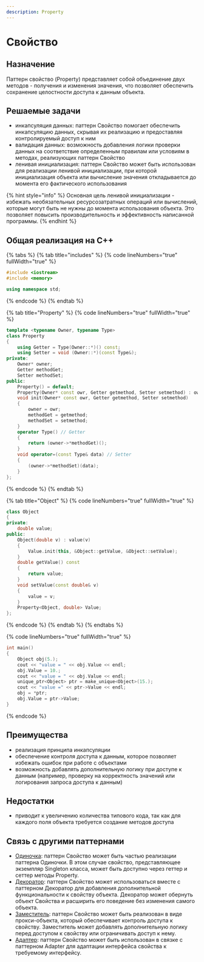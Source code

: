 ```yaml
---
description: Property
---
```


# Свойство

## Назначение

Паттерн свойство (Property) представляет собой объединение двух методов - получения и изменения значения, что позволяет обеспечить сохранение целостности доступа к данным объекта.

## Решаемые задачи

* инкапсуляция данных: паттерн Свойство помогает обеспечить инкапсуляцию данных, скрывая их реализацию и предоставляя контролируемый доступ к ним
* валидация данных: возможность добавления логики проверки данных на соответствие определенным правилам или условиям в методах, реализующих паттерн Свойство
* ленивая инициализация: паттерн Свойство может быть использован для реализации ленивой инициализации, при которой инициализация объекта или вычисление значения откладывается до момента его фактического использования

{% hint style="info" %}
Основная цель ленивой инициализации - избежать необязательных ресурсозатратных операций или вычислений, которые могут быть не нужны до момента использования объекта. Это позволяет повысить производительность и эффективность написанной программы.
{% endhint %}

## Общая реализация на С++

{% tabs %}
{% tab title="includes" %}
{% code lineNumbers="true" fullWidth="true" %}
```cpp
#include <iostream>
#include <memory>

using namespace std;
```
{% endcode %}
{% endtab %}

{% tab title="Property" %}
{% code lineNumbers="true" fullWidth="true" %}
```cpp
template <typename Owner, typename Type>
class Property
{
    using Getter = Type(Owner::*)() const;
    using Setter = void (Owner::*)(const Type&);
private:
    Owner* owner;
    Getter methodGet;
    Setter methodSet;
public:
    Property() = default;
    Property(Owner* const owr, Getter getmethod, Setter setmethod) : owner(owr), methodGet(getmethod), methodSet(setmethod) {}
    void init(Owner* const owr, Getter getmethod, Setter setmethod)
    {
        owner = owr;
        methodGet = getmethod;
        methodSet = setmethod;
    }
    operator Type() // Getter
    { 
        return (owner->*methodGet)(); 
    }
    void operator=(const Type& data) // Setter
    { 
        (owner->*methodSet)(data); 
    }
};
```
{% endcode %}
{% endtab %}

{% tab title="Object" %}
{% code lineNumbers="true" fullWidth="true" %}
```cpp
class Object
{
private:
    double value;
public:
    Object(double v) : value(v) 
    { 
        Value.init(this, &Object::getValue, &Object::setValue); 
    }
    double getValue() const 
    { 
        return value; 
    }
    void setValue(const double& v) 
    { 
        value = v; 
    }
    Property<Object, double> Value;
};
```
{% endcode %}
{% endtab %}
{% endtabs %}

{% code lineNumbers="true" fullWidth="true" %}
```cpp
int main()
{
    Object obj(5.);
    cout << "value = " << obj.Value << endl;
    obj.Value = 10.;
    cout << "value = " << obj.Value << endl;
    unique_ptr<Object> ptr = make_unique<Object>(15.);
    cout << "value =" << ptr->Value << endl;
    obj = *ptr;
    obj.Value = ptr->Value;
}
```
{% endcode %}

## Преимущества

* реализация принципа инкапсуляции
* обеспечение контроля доступа к данным, которое позволяет избежать ошибок при работе с объектами
* возможность добавлять дополнительную логику при доступе к данным (например, проверку на корректность значений или логирования запроса доступа к данным)

## Недостатки

* приводит к увеличению количества типового кода, так как для каждого поля объекта требуется создание методов доступа

## Связь с другими паттернами

* [Одиночка](../../creationals-patterns/singleton.md): паттерн Свойство может быть частью реализации паттерна Одиночки. В этом случае свойство, представляющее экземпляр Singleton класса, может быть доступно через геттер и сеттер методы Property.
* [Декоратор](../../structural-patterns/dekorator.md): паттерн Свойство может использоваться вместе с паттерном Декоратор для добавления дополнительной функциональности к свойству объекта. Декоратор может обернуть объект Свойства и расширить его поведение без изменения самого объекта.
* [Заместитель](../../structural-patterns/proxy.md): паттерн Свойство может быть реализован в виде прокси-объекта, который обеспечивает контроль доступа к свойству. Заместитель может добавлять дополнительную логику перед доступом к свойству или ограничивать доступ к нему.
* [Адаптер](../../structural-patterns/adapter/): паттерн Свойство может быть использован в связке с паттерном Adapter для адаптации интерфейса свойства к требуемому интерфейсу.
